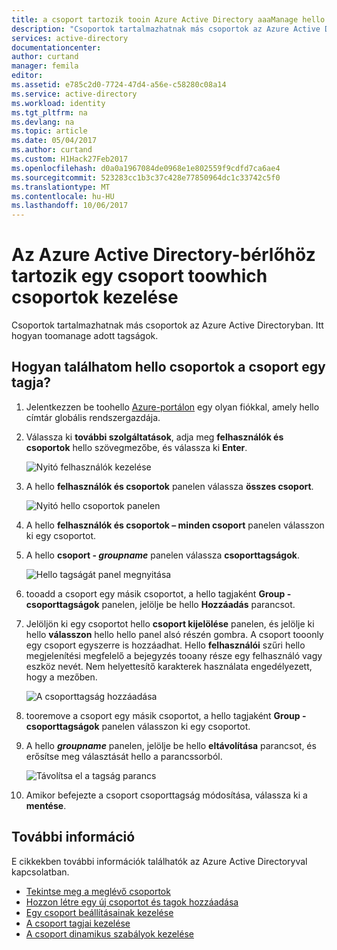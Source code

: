 ```yaml
---
title: a csoport tartozik tooin Azure Active Directory aaaManage hello csoportok |} Microsoft Docs
description: "Csoportok tartalmazhatnak más csoportok az Azure Active Directoryban. Itt hogyan toomanage adott tagságok."
services: active-directory
documentationcenter: 
author: curtand
manager: femila
editor: 
ms.assetid: e785c2d0-7724-47d4-a56e-c58280c08a14
ms.service: active-directory
ms.workload: identity
ms.tgt_pltfrm: na
ms.devlang: na
ms.topic: article
ms.date: 05/04/2017
ms.author: curtand
ms.custom: H1Hack27Feb2017
ms.openlocfilehash: d0a0a1967084de0968e1e802559f9cdfd7ca6ae4
ms.sourcegitcommit: 523283cc1b3c37c428e77850964dc1c33742c5f0
ms.translationtype: MT
ms.contentlocale: hu-HU
ms.lasthandoff: 10/06/2017
---
```

# <a name="manage-toowhich-groups-a-group-belongs-in-your-azure-active-directory-tenant"></a>Az Azure Active Directory-bérlőhöz tartozik egy csoport toowhich csoportok kezelése
Csoportok tartalmazhatnak más csoportok az Azure Active Directoryban. Itt hogyan toomanage adott tagságok.

## <a name="how-do-i-find-hello-groups-my-group-is-a-member-of"></a>Hogyan találhatom hello csoportok a csoport egy tagja?
1. Jelentkezzen be toohello [Azure-portálon](https://portal.azure.com) egy olyan fiókkal, amely hello címtár globális rendszergazdája.
2. Válassza ki **további szolgáltatások**, adja meg **felhasználók és csoportok** hello szövegmezőbe, és válassza ki **Enter**.

   ![Nyitó felhasználók kezelése](./media/active-directory-groups-membership-azure-portal/search-user-management.png)
3. A hello **felhasználók és csoportok** panelen válassza **összes csoport**.

   ![Nyitó hello csoportok panelen](./media/active-directory-groups-membership-azure-portal/view-groups-blade.png)
4. A hello **felhasználók és csoportok – minden csoport** panelen válasszon ki egy csoportot.
5. A hello **csoport - *groupname***  panelen válassza **csoporttagságok**.

   ![Hello tagságát panel megnyitása](./media/active-directory-groups-membership-azure-portal/group-membership-blade.png)
6. tooadd a csoport egy másik csoportot, a hello tagjaként **Group - csoporttagságok** panelen, jelölje be hello **Hozzáadás** parancsot.
7. Jelöljön ki egy csoportot hello **csoport kijelölése** panelen, és jelölje ki hello **válasszon** hello hello panel alsó részén gombra. A csoport tooonly egy csoport egyszerre is hozzáadhat. Hello **felhasználói** szűri hello megjelenítési megfelelő a bejegyzés tooany része egy felhasználó vagy eszköz nevét. Nem helyettesítő karakterek használata engedélyezett, hogy a mezőben.

   ![A csoporttagság hozzáadása](./media/active-directory-groups-membership-azure-portal/add-group-membership.png)
8. tooremove a csoport egy másik csoportot, a hello tagjaként **Group - csoporttagságok** panelen válasszon ki egy csoportot.
9. A hello ***groupname*** panelen, jelölje be hello **eltávolítása** parancsot, és erősítse meg választását hello a parancssorból.

   ![Távolítsa el a tagság parancs](./media/active-directory-groups-membership-azure-portal/remove-group-membership.png)
10. Amikor befejezte a csoport csoporttagság módosítása, válassza ki a **mentése**.

## <a name="additional-information"></a>További információ
E cikkekben további információk találhatók az Azure Active Directoryval kapcsolatban.

* [Tekintse meg a meglévő csoportok](active-directory-groups-view-azure-portal.md)
* [Hozzon létre egy új csoportot és tagok hozzáadása](active-directory-groups-create-azure-portal.md)
* [Egy csoport beállításainak kezelése](active-directory-groups-settings-azure-portal.md)
* [A csoport tagjai kezelése](active-directory-groups-members-azure-portal.md)
* [A csoport dinamikus szabályok kezelése](active-directory-groups-dynamic-membership-azure-portal.md)
